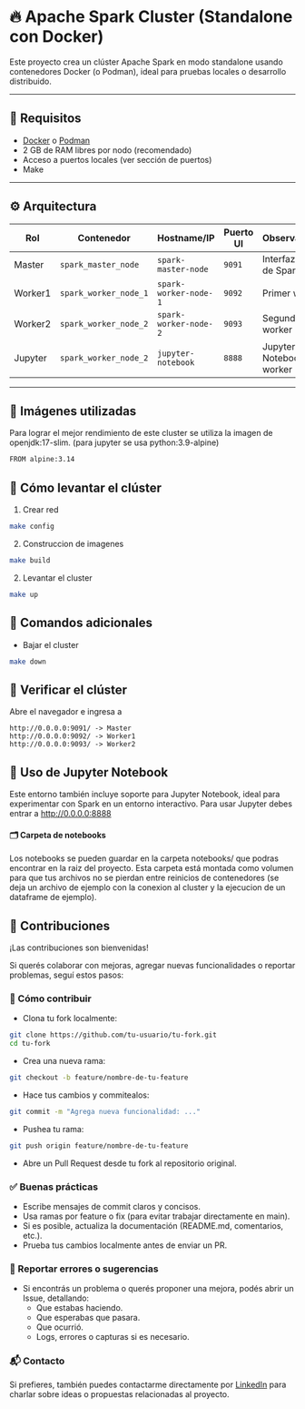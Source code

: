 # 🔥 Apache Spark Cluster (Standalone con Docker)

Este proyecto crea un clúster Apache Spark en modo standalone usando contenedores Docker (o Podman), ideal para pruebas locales o desarrollo distribuido.

---

## 🧰 Requisitos

- [Docker](https://www.docker.com/) o [Podman](https://podman.io/)
- 2 GB de RAM libres por nodo (recomendado)
- Acceso a puertos locales (ver sección de puertos)
- Make
---

## ⚙️ Arquitectura

| Rol     | Contenedor       | Hostname/IP       | Puerto UI | Observaciones        |
|---------|------------------|-------------------|-----------|-----------------------|
| Master  | `spark_master_node`   | `spark-master-node`    | `9091`    | Interfaz Web de Spark |
| Worker1 | `spark_worker_node_1` | `spark-worker-node-1`  | `9092`    | Primer worker         |
| Worker2 | `spark_worker_node_2` | `spark-worker-node-2`  | `9093`    | Segundo worker        |
| Jupyter | `spark_worker_node_2` | `jupyter-notebook`  | `8888`    | Jupyter Notebooks worker        |

---

## 🐳 Imágenes utilizadas
Para lograr el mejor rendimiento de este cluster se utiliza la imagen de openjdk:17-slim. (para jupyter se usa python:3.9-alpine)
```bash
FROM alpine:3.14
```

## 🚀 Cómo levantar el clúster
1. Crear red
```bash
make config
```
2. Construccion de imagenes
```bash
make build
```
2. Levantar el cluster
```bash
make up
```

## 🛑 Comandos adicionales
* Bajar el cluster
```bash
make down
```

## 🧪 Verificar el clúster
Abre el navegador e ingresa a
```
http://0.0.0.0:9091/ -> Master
http://0.0.0.0:9092/ -> Worker1
http://0.0.0.0:9093/ -> Worker2
```


## 📒 Uso de Jupyter Notebook
Este entorno también incluye soporte para Jupyter Notebook, ideal para experimentar con Spark en un entorno interactivo. Para usar Jupyter debes entrar a http://0.0.0.0:8888

#### 🗂️ Carpeta de notebooks
Los notebooks se pueden guardar en la carpeta notebooks/ que podras encontrar en la raiz del proyecto. Esta carpeta está montada como volumen para que tus archivos no se pierdan entre reinicios de contenedores (se deja un archivo de ejemplo con la conexion al cluster y la ejecucion de un dataframe de ejemplo).


## 🤝 Contribuciones

¡Las contribuciones son bienvenidas!

Si querés colaborar con mejoras, agregar nuevas funcionalidades o reportar problemas, seguí estos pasos:

### 🧩 Cómo contribuir


- Clona tu fork localmente:
``` bash
git clone https://github.com/tu-usuario/tu-fork.git
cd tu-fork
```


- Crea una nueva rama:
``` bash
git checkout -b feature/nombre-de-tu-feature
```

- Hace tus cambios y commitealos:
``` bash
git commit -m "Agrega nueva funcionalidad: ..."
```

- Pushea tu rama:
``` bash
git push origin feature/nombre-de-tu-feature
```

- Abre un Pull Request desde tu fork al repositorio original.

### ✅ Buenas prácticas

- Escribe mensajes de commit claros y concisos.
- Usa ramas por feature o fix (para evitar trabajar directamente en main).
- Si es posible, actualiza la documentación (README.md, comentarios, etc.).
- Prueba tus cambios localmente antes de enviar un PR.

### 🐛 Reportar errores o sugerencias
- Si encontrás un problema o querés proponer una mejora, podés abrir un Issue, detallando:
    - Que estabas haciendo.
    - Que esperabas que pasara.
    - Que ocurrió.
    - Logs, errores o capturas si es necesario.


### 📬 Contacto
Si prefieres, también puedes contactarme directamente por [LinkedIn](https://www.linkedin.com/in/matias-moreno-iglesias/) para charlar sobre ideas o propuestas relacionadas al proyecto.